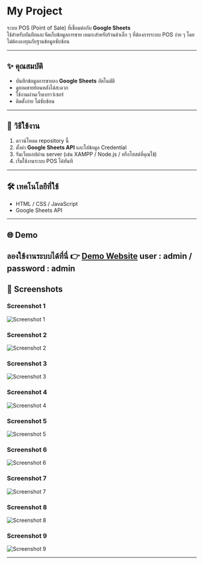 # My Project  
ระบบ POS (Point of Sale) ที่เชื่อมต่อกับ **Google Sheets**  
ใช้สำหรับบันทึกและจัดเก็บข้อมูลการขาย เหมาะสำหรับร้านค้าเล็ก ๆ ที่ต้องการระบบ POS ง่าย ๆ โดยไม่ต้องลงทุนกับฐานข้อมูลซับซ้อน

---

## ✨ คุณสมบัติ
- บันทึกข้อมูลการขายลง **Google Sheets** อัตโนมัติ
- ดูยอดขายย้อนหลังได้สะดวก
- ใช้งานผ่านเว็บเบราว์เซอร์
- ติดตั้งง่าย ไม่ซับซ้อน

---
## 🚀 วิธีใช้งาน
1. ดาวน์โหลด repository นี้
2. ตั้งค่า **Google Sheets API** และใส่ข้อมูล Credential
3. รันเว็บแอปผ่าน server (เช่น XAMPP / Node.js / หรือโฮสต์ที่คุณใช้)
4. เริ่มใช้งานระบบ POS ได้ทันที

---

## 🛠 เทคโนโลยีที่ใช้
- HTML / CSS / JavaScript  
- Google Sheets API  
---
## 🌐 Demo
ลองใช้งานระบบได้ที่นี่ 👉 [Demo Website](https://systemposps.pages.dev)
user : admin / password : admin
---

## 📸 Screenshots  

### Screenshot 1
![Screenshot 1](./Screenshot%202025-10-03%20004942.png)

### Screenshot 2
![Screenshot 2](./Screenshot%202025-10-03%20004956.png)

### Screenshot 3
![Screenshot 3](./Screenshot%202025-10-03%20005001.png)

### Screenshot 4
![Screenshot 4](./Screenshot%202025-10-03%20005005.png)

### Screenshot 5
![Screenshot 5](./Screenshot%202025-10-03%20005010.png)

### Screenshot 6
![Screenshot 6](./Screenshot%202025-10-03%20005015.png)

### Screenshot 7
![Screenshot 7](./Screenshot%202025-10-03%20005019.png)

### Screenshot 8
![Screenshot 8](./Screenshot%202025-10-03%20005023.png)

### Screenshot 9
![Screenshot 9](./Screenshot%202025-10-03%20005027.png) 

---
